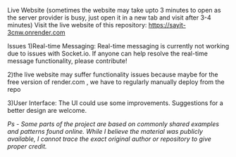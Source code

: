 Live Website (sometimes the website may take upto 3 minutes to open as the server provider is busy, just open it in a new tab and visit after 3-4 minutes)
Visit the live website of this repository:
https://sayit-3cnw.onrender.com

Issues
1)Real-time Messaging:
Real-time messaging is currently not working due to issues with Socket.io. If anyone can help resolve the real-time message functionality, please contribute!

2)the live website may suffer functionality issues because maybe for the free version of render.com , we have to regularly manually deploy from the repo

3)User Interface:
The UI could use some improvements. Suggestions for a better design are welcome.

*Ps - Some parts of the project are based on commonly shared examples and patterns found online. While I believe the material was publicly available, I cannot trace the exact original author or repository to give proper credit.*
